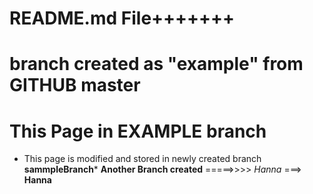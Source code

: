 # README.md File+++++++
# branch created as "example" from GITHUB master
# This Page in EXAMPLE branch
* This page is modified and stored in newly created branch __sammpleBranch__*
__Another Branch created__  =====>>>> *Hanna* ===> **Hanna**
